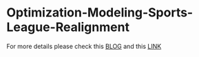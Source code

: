 # Optimization-Modeling-Sports-League-Realignment

For more details please check this [BLOG](https://linchrisdeng.github.io/2018/03/27/Optimization-Modeling-Sports-League-Realignment/) and this [LINK](https://htmlpreview.github.io/?https://github.com/linchrisdeng/Optimization-Modeling-Sports-League-Realignment/blob/master/Realignment.html#model)



